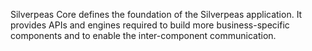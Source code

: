 Silverpeas Core defines the foundation of the Silverpeas application.
It provides APIs and engines required to build more business-specific components and to enable the inter-component communication.

